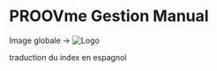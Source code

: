 # PROOVme Gestion Manual

Image globale ->
![Logo](assets/logo_proovme.png)

traduction du index en espagnol
